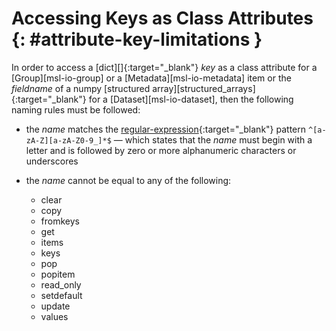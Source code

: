 # Accessing Keys as Class Attributes {: #attribute-key-limitations }

In order to access a [dict][]{:target="_blank"} *key* as a class attribute for a [Group][msl-io-group] or a [Metadata][msl-io-metadata] item or the *fieldname* of a numpy [structured array][structured_arrays]{:target="_blank"} for a [Dataset][msl-io-dataset], then the following naming rules must be followed:

* the *name* matches the [regular-expression](https://www.regular-expressions.info/){:target="_blank"} pattern ``^[a-zA-Z][a-zA-Z0-9_]*$`` &mdash; which states that the *name* must begin with a letter and is followed by zero or more alphanumeric characters or underscores

* the *name* cannot be equal to any of the following:
    - clear
    - copy
    - fromkeys
    - get
    - items
    - keys
    - pop
    - popitem
    - read_only
    - setdefault
    - update
    - values
